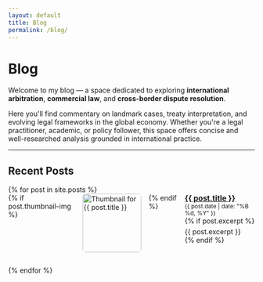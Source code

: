 ```yaml
---
layout: default
title: Blog
permalink: /blog/
---
```


# Blog

Welcome to my blog — a space dedicated to exploring **international arbitration**, **commercial law**, and **cross-border dispute resolution**.

Here you'll find commentary on landmark cases, treaty interpretation, and evolving legal frameworks in the global economy. Whether you're a legal practitioner, academic, or policy follower, this space offers concise and well-researched analysis grounded in international practice.

---

## Recent Posts

<ul style="list-style: none; padding-left: 0;">
  {% for post in site.posts %}
    <li style="display: flex; gap: 15px; align-items: flex-start; margin-bottom: 2em;">
      {% if post.thumbnail-img %}
        <img src="{{ post.thumbnail-img }}" alt="Thumbnail for {{ post.title }}" style="width: 120px; height: auto; border-radius: 6px;" />
      {% endif %}
      <div>
        <a href="{{ post.url }}"><strong style="font-size: 1.1em;">{{ post.title }}</strong></a><br />
        <small>{{ post.date | date: "%B %d, %Y" }}</small><br />
        {% if post.excerpt %}
          <p style="margin-top: 5px; margin-bottom: 0;">{{ post.excerpt }}</p>
        {% endif %}
      </div>
    </li>
  {% endfor %}
</ul>
